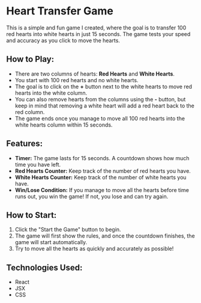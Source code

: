 # Heart Transfer Game

This is a simple and fun game I created, where the goal is to transfer 100 red hearts into white hearts in just 15 seconds. The game tests your speed and accuracy as you click to move the hearts.

## How to Play:
- There are two columns of hearts: **Red Hearts** and **White Hearts**.
- You start with 100 red hearts and no white hearts.
- The goal is to click on the **+** button next to the white hearts to move red hearts into the white column.
- You can also remove hearts from the columns using the **-** button, but keep in mind that removing a white heart will add a red heart back to the red column.
- The game ends once you manage to move all 100 red hearts into the white hearts column within 15 seconds.

## Features:
- **Timer:** The game lasts for 15 seconds. A countdown shows how much time you have left.
- **Red Hearts Counter:** Keep track of the number of red hearts you have.
- **White Hearts Counter:** Keep track of the number of white hearts you have.
- **Win/Lose Condition:** If you manage to move all the hearts before time runs out, you win the game! If not, you lose and can try again.

## How to Start:
1. Click the "Start the Game" button to begin.
2. The game will first show the rules, and once the countdown finishes, the game will start automatically.
3. Try to move all the hearts as quickly and accurately as possible!

## Technologies Used:
- React
- JSX
- CSS
